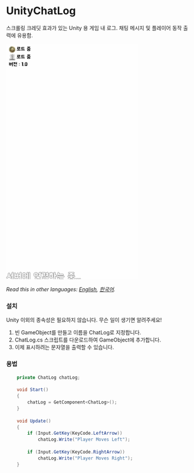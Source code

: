 # UnityChatLog

스크롤링 크레딧 효과가 있는 Unity 용 게임 내 로그. 채팅 메시지 및 플레이어 동작 출력에 유용함.

![demo unitychatlog](https://github.com/swparkaust/UnityChatLog/raw/master/img/demo-unitychatlog.gif)

*Read this in other languages: [English](README.md), [한국어](README.ko.md).*

### 설치

Unity 이외의 종속성은 필요하지 않습니다. 무슨 일이 생기면 알려주세요!

1. 빈 GameObject를 만들고 이름을 ChatLog로 지정합니다.
2. ChatLog.cs 스크립트를 다운로드하여 GameObject에 추가합니다.
3. 이제 표시하려는 문자열을 출력할 수 있습니다.

### 용법
```C#
	private ChatLog chatLog;

	void Start()
	{
		chatLog = GetComponent<ChatLog>();
	}

	void Update()
	{
		if (Input.GetKey(KeyCode.LeftArrow))
			chatLog.Write("Player Moves Left");

		if (Input.GetKey(KeyCode.RightArrow))
			chatLog.Write("Player Moves Right");
	}
```
